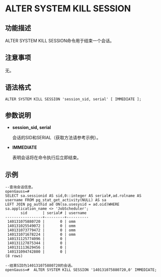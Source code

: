 # ALTER SYSTEM KILL SESSION

## 功能描述<a name="zh-cn_topic_0283137036_zh-cn_topic_0237122075_zh-cn_topic_0059778605_s40bbf40e12d1487aaca3ddd1b9bb55e0"></a>

ALTER SYSTEM KILL SESSION命令用于结束一个会话。

## 注意事项<a name="zh-cn_topic_0283137036_zh-cn_topic_0237122075_zh-cn_topic_0059778605_s16279beb536e4281b8403ab11195cb3a"></a>

无。

## 语法格式<a name="zh-cn_topic_0283137036_zh-cn_topic_0237122075_zh-cn_topic_0059778605_s3b7743fa7cab42718575f7194d1112ba"></a>

```
ALTER SYSTEM KILL SESSION 'session_sid, serial' [ IMMEDIATE ];
```

## 参数说明<a name="zh-cn_topic_0283137036_zh-cn_topic_0237122075_zh-cn_topic_0059778605_sa834b01395fd4366a5dce7a64ad867b6"></a>

-   **session\_sid, serial**

    会话的SID和SERIAL（获取方法请参考示例）。

-   **IMMEDIATE**

    表明会话将在命令执行后立即结束。


## 示例<a name="zh-cn_topic_0283137036_zh-cn_topic_0237122075_zh-cn_topic_0059778605_s731ce019d40848b1aa9b394fd2484a33"></a>

```
--查询会话信息。
openGauss=#
SELECT sa.sessionid AS sid,0::integer AS serial#,ad.rolname AS username FROM pg_stat_get_activity(NULL) AS sa
LEFT JOIN pg_authid ad ON(sa.usesysid = ad.oid)WHERE sa.application_name <> 'JobScheduler';
       sid       | serial# | username
-----------------+---------+----------
 140131075880720 |       0 | omm
 140131025549072 |       0 | omm
 140131073779472 |       0 | omm
 140131071678224 |       0 | omm
 140131125774096 |       0 |
 140131127875344 |       0 |
 140131113629456 |       0 |
 140131094742800 |       0 |
(8 rows)

--结束SID为140131075880720的会话。
openGauss=#  ALTER SYSTEM KILL SESSION '140131075880720,0' IMMEDIATE;
```
